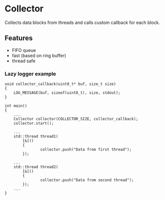# Collector
Collects data blocks from threads and calls custom callback for each block.

## Features
- FIFO queue
- fast (based on ring buffer)
- thread safe

### Lazy logger example
```
void collector_callback(uint8_t* buf, size_t size)
{
	LOG_MESSAGE(buf, sizeof(uint8_t), size, stdout);
}

int main()
{
    ...
    Collector collector(COLLECTOR_SIZE, collector_callback);
	collector.start();

    ...
	std::thread thread1(
		[&]()
		{
				collector.push("Data from first thread");
		});

    ...
	std::thread thread2(
		[&]()
		{
				collector.push("Data from second thread");
		});
    ...
}

```
